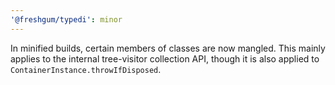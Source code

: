 ```yaml
---
'@freshgum/typedi': minor
---
```


In minified builds, certain members of classes are now mangled. This mainly applies to the internal tree-visitor collection API, though it is also applied to `ContainerInstance.throwIfDisposed`.
